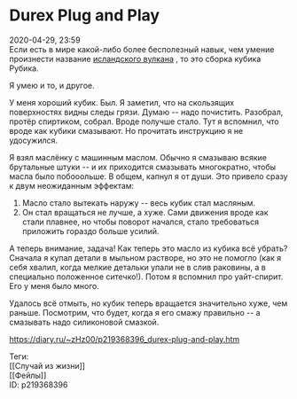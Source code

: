 Durex Plug and Play
====================

   
 2020-04-29, 23:59   
  Если есть в мире какой-либо более бесполезный навык, чем умение произнести название  [исландского вулкана](https://ru.wikipedia.org/wiki/%D0%AD%D0%B9%D1%8F%D1%84%D1%8C%D1%8F%D0%B4%D0%BB%D0%B0%D0%B9%D1%91%D0%BA%D1%8E%D0%B4%D0%BB%D1%8C)  , то это сборка кубика Рубика.   
   
 Я умею и то, и другое.   
   
 У меня хороший кубик. Был. Я заметил, что на скользящих поверхностях видны следы грязи. Думаю -- надо почистить. Разобрал, протёр спиртиком, собрал. Вроде получше стало. Тут я вспомнил, что вроде как кубики смазывают. Но прочитать инструкцию я не удосужился.   
   
 Я взял маслёнку с машинным маслом. Обычно я смазываю всякие брутальные штуки -- и их приходится смазывать многократно, чтобы масла было побооольше. В общем, капнул я от души. Это привело сразу к двум неожиданным эффектам:   
   
 1. Масло стало вытекать наружу -- весь кубик стал масляным.   
 2. Он стал вращаться не лучше, а хуже. Сами движения вроде как стали плавнее, но чтобы поворот начался, стало требоваться приложить гораздо больше усилий.   
   
 А теперь внимание, задача! Как теперь это масло из кубика всё убрать? Сначала я купал детали в мыльном растворе, но это не помогло (как я себя хвалил, когда мелкие детальки упали не в слив раковины, а в специально положенное ситечко!). Потом я вспомнил про уайт-спирит. Его у меня было много.   
   
 Удалось всё отмыть, но кубик теперь вращается значительно хуже, чем раньше. Посмотрим, что будет, когда я его смажу правильно -- а смазывать надо силиконовой смазкой.   
    
 <https://diary.ru/~zHz00/p219368396_durex-plug-and-play.htm>   
   
 Теги:   
 [[Случай из жизни]]   
 [[Фейлы]]   
 ID: p219368396